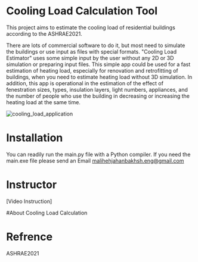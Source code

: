 # Cooling Load Calculation Tool

This project aims to estimate the cooling load of residential buildings according to the ASHRAE2021.

There are lots of commercial software to do it, but most need to simulate the buildings or use input as files with special formats.
"Cooling Load Estimator" uses some simple input by the user without any 2D or 3D simulation or preparing input files. This simple app could be used for a fast estimation of heating load, especially for renovation and retrofitting of buildings, when you need to estimate heating load without 3D simulation.
In addition, this app is operational in the estimation of the effect of fenestration sizes, types, insulation layers, light numbers, appliances, and the number of people who use the building  in decreasing or increasing the heating load at the same time.

![cooling_load_application](https://github.com/mlijahan/Cooling_Load_Estimator_of_Buildings/assets/89294710/b6704ac9-0063-482c-814b-ba531e0e042d)


# Installation
You can readily run the main.py file with a Python compiler. If you need the main.exe file please send an Email malihehjahanbakhsh.eng@gmail.com

# Instructor
[Video Instruction] 

#About Cooling Load Calculation

# Refrence
ASHRAE2021

